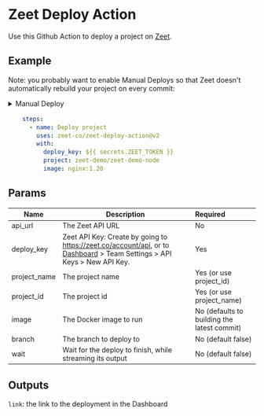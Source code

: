 # Zeet Deploy Action

Use this Github Action to deploy a project on [Zeet](https://zeet.co).

## Example
Note: you probably want to enable Manual Deploys so that Zeet doesn't automatically rebuild your project on every commit:
<details>
<summary>Manual Deploy</summary>

![Enabling Manual Deploy](./img.png)

</details>

```yaml
    steps:
      - name: Deploy project
        uses: zeet-co/zeet-deploy-action@v2
        with:
          deploy_key: ${{ secrets.ZEET_TOKEN }}
          project: zeet-demo/zeet-demo-node
          image: nginx:1.20
```

## Params

| Name         | Description                                                                                                                                          | Required                                    |
|--------------|------------------------------------------------------------------------------------------------------------------------------------------------------|:--------------------------------------------|
| api_url      | The Zeet API URL                                                                                                                                     | No                                          |
| deploy_key   | Zeet API Key: Create by going to https://zeet.co/account/api, or to [Dashboard](https://zeet.co/dashboard) > Team Settings > API Keys > New API Key. | Yes                                         |
| project_name | The project name                                                                                                                                     | Yes (or use project_id)                     |
| project_id   | The project id                                                                                                                                       | Yes (or use project_name)                   |
| image        | The Docker image to run                                                                                                                              | No (defaults to building the latest commit) |
| branch       | The branch to deploy to                                                                                                                              | No (default false)                          |
| wait         | Wait for the deploy to finish, while streaming its output                                                                                            | No (default false)                          |

## Outputs
`link`: the link to the deployment in the Dashboard